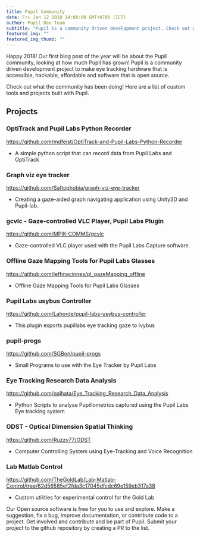 ```yaml
--- 
title: Pupil Community
date: Fri Jan 12 2018 14:08:00 GMT+0700 (ICT) 
author: Pupil Dev Team 
subtitle: "Pupil is a community driven development project. Check out what the community has been doing with Pupil..."
featured_img: ""
featured_img_thumb: ""
---
```


Happy 2018!
Our first blog post of the year will be about the Pupil community, looking at how much Pupil has grown!
Pupil is a community driven development project to make eye tracking hardware that is accessible, hackable, affordable and software that is open source.

Check out what the community has been doing! Here are a list of custom tools and projects built with Pupil.

## Projects

### OptiTrack and Pupil Labs Python Recorder
https://github.com/mdfeist/OptiTrack-and-Pupil-Labs-Python-Recorder

- A simple python script that can record data from Pupil Labs and OptiTrack

### Graph viz eye tracker
https://github.com/Saftophobia/graph-viz-eye-tracker

- Creating a gaze-aided graph navigating application using Unity3D and Pupil-lab.

### gcvlc - Gaze-controlled VLC Player, Pupil Labs Plugin
https://github.com/MPIK-COMMS/gcvlc

- Gaze-controlled VLC player used with the Pupil Labs Capture software.

### Offline Gaze Mapping Tools for Pupil Labs Glasses
https://github.com/jeffmacinnes/pl_gazeMapping_offline

- Offline Gaze Mapping Tools for Pupil Labs Glasses

### Pupil Labs usybus Controller
https://github.com/Lahorde/pupil-labs-usybus-controller

- This plugin exports pupillabs eye tracking gaze to Ivybus

### pupil-progs 
https://github.com/SGBon/pupil-progs

- Small Programs to use with the Eye Tracker by Pupil Labs

### Eye Tracking Research Data Analysis 
https://github.com/qalhata/Eye_Tracking_Research_Data_Analysis

- Python Scripts to analyse Pupillometrics captured using the Pupil Labs Eye tracking system

### ODST - Optical Dimension Spatial Thinking
https://github.com/Ruzzy77/ODST

- Computer Controlling System using Eye-Tracking and Voice Recognition

### Lab Matlab Control 
https://github.com/TheGoldLab/Lab-Matlab-Control/tree/62d56585ef2fda3c17045dfcdc69e159eb317a38

- Custom utilities for experimental control for the Gold Lab


Our Open source software is free for you to use and explore. Make a suggestion, fix a bug, improve documentation, or contribute code to a project. Get involved and contribute and be part of Pupil. Submit your project to the github repository by creating a PR to the list.
